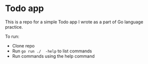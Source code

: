 # Todo app

This is a repo for a simple Todo app I wrote as a part of Go language practice. 

To run:

- Clone repo
- Run ```go run ./  -help``` to list commands
- Run commands using the help command
